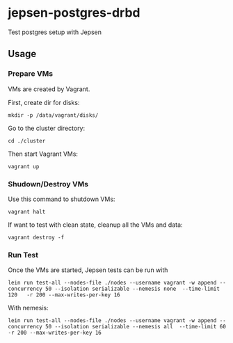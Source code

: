 # jepsen-postgres-drbd

Test postgres setup with Jepsen

## Usage

### Prepare VMs

VMs are created by Vagrant.

First, create dir for disks:

```
mkdir -p /data/vagrant/disks/
```

Go to the cluster directory:

```
cd ./cluster
```

Then start Vagrant VMs:

```
vagrant up
```

### Shudown/Destroy VMs

Use this command to shutdown VMs:

```
vagrant halt
```

If want to test with clean state, cleanup all the VMs and data:

```
vagrant destroy -f
```


### Run Test

Once the VMs are started, Jepsen tests can be run with

```
lein run test-all --nodes-file ./nodes --username vagrant -w append --concurrency 50 --isolation serializable --nemesis none  --time-limit 120   -r 200 --max-writes-per-key 16
```

With nemesis:

```
lein run test-all --nodes-file ./nodes --username vagrant -w append --concurrency 50 --isolation serializable --nemesis all  --time-limit 60   -r 200 --max-writes-per-key 16
```
